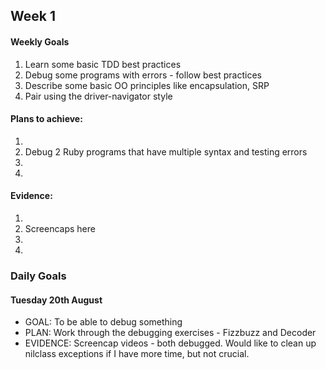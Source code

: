 ## Week 1

#### Weekly Goals
1. Learn some basic TDD best practices
2. Debug some programs with errors - follow best practices
3. Describe some basic OO principles like encapsulation, SRP
4. Pair using the driver-navigator style

#### Plans to achieve:
1. 
2. Debug 2 Ruby programs that have multiple syntax and testing errors
3. 
4.

#### Evidence:
1.
2. Screencaps here
3.
4.

### Daily Goals

#### Tuesday 20th August
- GOAL: To be able to debug something
- PLAN: Work through the debugging exercises - Fizzbuzz and Decoder
- EVIDENCE: Screencap videos - both debugged. Would like to clean up nilclass exceptions if I have more time, but not crucial.
